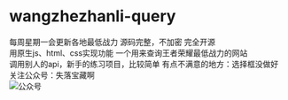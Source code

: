 # wangzhezhanli-query
每周星期一会更新各地最低战力 源码完整，不加密
完全开源
<br>
用原生js、html、css实现功能 一个用来查询王者荣耀最低战力的网站
<br>
调用别人的api，新手的练习项目，比较简单 有点不满意的地方：选择框没做好
<br>
关注公众号：失落宝藏啊
<br>
<img src="https://losts.top/usr/themes/WebStack/images/wechat.jpg" alt="公众号">
